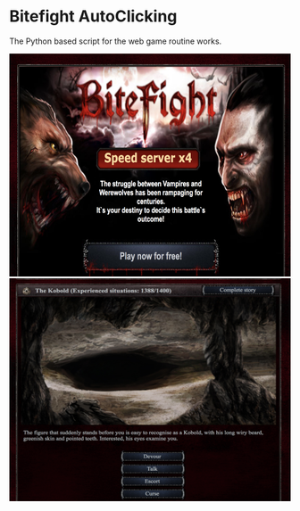 # Bitefight AutoClicking
The Python based script for the web game routine works.


<img src="./pic/bitefight.png" width="600" height="400" />


<img src="./pic/story_scene.png" width="600" height="400" />



